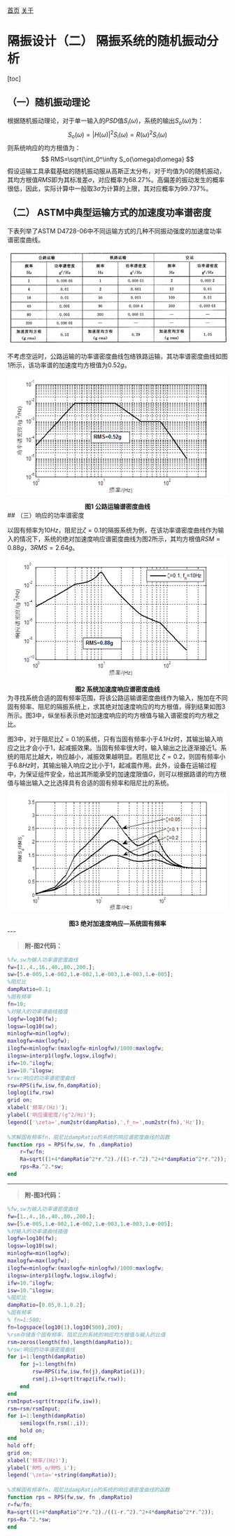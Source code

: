 [首页](https://wshwwl.github.io)  [关于](https://wshwwl.github.io/about.html) 

# 隔振设计（二）  隔振系统的随机振动分析

[toc]

## （一）随机振动理论

根据随机振动理论，对于单一输入的$PSD$值$S_i(\omega)$，系统的输出$S_o(\omega)$为：
$$
S_o(\omega)=|H(\omega)|^2S_i(\omega)=R(\omega)^2S_i(\omega)
$$
则系统响应的均方根值为：
$$
RMS=\sqrt{\int_0^\infty S_o(\omega)d\omega}
$$
假设运输工具承载基础的随机振动服从高斯正太分布，对于均值为0的随机振动，其均方根值$RMS$即为其标准差$\sigma$，对应概率为$68.27\%$。高偏差的振动发生的概率很低，因此，实际计算中一般取$3\sigma$为计算的上限，其对应概率为$99.737\%$。

## （二） ASTM中典型运输方式的加速度功率谱密度

下表列举了ASTM D4728-06中不同运输方式的几种不同振动强度的加速度功率谱密度曲线。

![image-20200107000447732](image-20200107000447732.png)

不考虑空运时，公路运输的功率谱密度曲线包络铁路运输，其功率谱密度曲线如图1​所示，该功率谱的加速度均方根值为$0.52g$。

![image-20200107000639037](image-20200107000639037.png)

<center><b>图1 公路运输谱密度曲线</b> </center>
## （三）响应的功率谱密度

以固有频率为$10Hz$，阻尼比$\zeta=0.1$的隔振系统为例，在该功率谱密度曲线作为输入的情况下，系统的绝对加速度响应谱密度曲线为图2所示，其均方根值$RSM=0.88g$，$3RMS=2.64g$。

![image-20200107000907238](image-20200107000907238.png)

<center><b>图2 系统加速度响应谱密度曲线</b></center>
为寻找系统合适的固有频率范围，将该公路运输谱密度曲线作为输入，施加在不同固有频率、阻尼的隔振系统上，求其绝对加速度响应的均方根值，得到结果如图3所示。图3中，纵坐标表示绝对加速度响应的均方根值与输入谱密度的均方根之比。

图3中，对于阻尼比$\zeta=0.1$的系统，只有当固有频率小于$4.1Hz$时，其输出输入响应之比才会小于1，起减振效果。当固有频率很大时，输入输出之比逐渐接近1。系统的阻尼比越大，响应越小，减振效果越明显。若阻尼比 $\zeta=0.2$，则固有频率小于$6.8Hz$时，其输出输入响应之比小于$1$，起减震作用。此外，设备在运输过程中，为保证组件安全，给出其所能承受的加速度限值$G$，则可以根据路谱的均方根值与输出输入之比选择具有合适的固有频率和阻尼比的系统。

![image-20200107001503868](image-20200107001503868.png)

<center><b>图3 绝对加速度响应—系统固有频率</b> </center>
---

> **附-图2代码：**

```matlab
%fw,sw为输入功率谱密度曲线
fw=[1.,4.,16.,40.,80.,200.];
sw=[5.e-005,1.e-002,1.e-002,1.e-003,1.e-003,1.e-005];
%阻尼比
dampRatio=0.1; 
%固有频率
fn=10;
%对输入的功率谱曲线插值
logfw=log10(fw);
logsw=log10(sw);
minlogfw=min(logfw);
maxlogfw=max(logfw);
ilogfw=minlogfw:(maxlogfw-minlogfw)/1000:maxlogfw;
ilogsw=interp1(logfw,logsw,ilogfw);
ifw=10.^ilogfw;
isw=10.^ilogsw;
%rsw:响应的功率谱密度曲线
rsw=RPS(ifw,isw,fn,dampRatio);
loglog(ifw,rsw)
grid on;
xlabel('频率/(Hz)');
ylabel('响应谱密度/(g^2/Hz)');
legend(['\zeta=',num2str(dampRatio),',f_n=',num2str(fn),'Hz']);

%求解固有频率fn，阻尼比dampRatio的系统的响应谱密度曲线的函数
function rps = RPS(fw,sw, fn ,dampRatio)
    r=fw/fn;
    Ra=sqrt((1+4*dampRatio^2*r.^2)./((1-r.^2).^2+4*dampRatio^2*r.^2));
    rps=Ra.^2.*sw;
end
```

---

> **附-图3代码：**

```matlab
%fw,sw为输入功率谱密度曲线
fw=[1.,4.,16.,40.,80.,200.];
sw=[5.e-005,1.e-002,1.e-002,1.e-003,1.e-003,1.e-005];
%对输入的功率谱曲线插值
logfw=log10(fw);
logsw=log10(sw);
minlogfw=min(logfw);
maxlogfw=max(logfw);
ilogfw=minlogfw:(maxlogfw-minlogfw)/1000:maxlogfw;
ilogsw=interp1(logfw,logsw,ilogfw);
ifw=10.^ilogfw;
isw=10.^ilogsw;
%阻尼比
dampRatio=[0.05,0.1,0.2]; 
%固有频率
% fn=1:500;
fn=logspace(log10(1),log10(500),200);
%rsm存储各个固有频率、阻尼比的系统的响应均方根值与输入的比值
rsm=zeros(length(fn),length(dampRatio));
%rsw:响应的功率谱密度曲线
for i=1:length(dampRatio)
    for j=1:length(fn)
        rsw=RPS(ifw,isw,fn(j),dampRatio(i));
        rsm(j,i)=sqrt(trapz(ifw,rsw));
    end
end
rsmInput=sqrt(trapz(ifw,isw));
rsm=rsm/rsmInput;
for i=1:length(dampRatio)
    semilogx(fn,rsm(:,i));
    hold on;
end
hold off;
grid on;
xlabel('频率/(Hz)');
ylabel('RMS_o/RMS_i');
legend('\zeta='+string(dampRatio));

%求解固有频率fn，阻尼比dampRatio的系统的响应谱密度曲线的函数
function rps = RPS(fw,sw, fn ,dampRatio)
r=fw/fn;
Ra=sqrt((1+4*dampRatio^2*r.^2)./((1-r.^2).^2+4*dampRatio^2*r.^2));
rps=Ra.^2.*sw;
end
```

